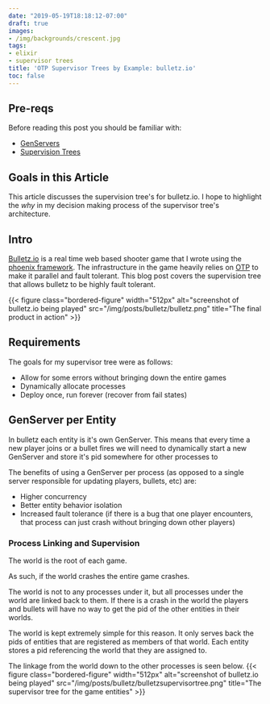```yaml
---
date: "2019-05-19T18:18:12-07:00"
draft: true
images:
- /img/backgrounds/crescent.jpg
tags:
- elixir
- supervisor trees
title: 'OTP Supervisor Trees by Example: bulletz.io'
toc: false
---
```


## Pre-reqs
Before reading this post you should be familiar with:

- [GenServers](https://hexdocs.pm/elixir/GenServer.html)
- [Supervision Trees](http://erlang.org/documentation/doc-4.9.1/doc/design_principles/sup_princ.html)

## Goals in this Article
This article discusses the supervision tree's for bulletz.io.  I hope to highlight the *why* in my decision making process of the supervisor tree's architecture.

## Intro
[Bulletz.io](https://bulletz.io) is a real time web based shooter game that I
wrote using the [phoenix framework](https://phoenixframework.org/).
The infrastructure in the game heavily relies on [OTP](http://erlang.org/doc/) to make it parallel and fault tolerant.
This blog post covers the supervision tree that allows bulletz to be highly fault tolerant.

{{< figure class="bordered-figure" width="512px" alt="screenshot of bulletz.io being played" src="/img/posts/bulletz/bulletz.png" title="The final product in action" >}}

## Requirements
The goals for my supervisor tree were as follows:

- Allow for some errors without bringing down the entire games
- Dynamically allocate processes
- Deploy once, run forever (recover from fail states)

## GenServer per Entity
In bulletz each entity is it's own GenServer.  This means that every time a new player joins or a bullet fires we will need to dynamically start a new GenServer and store it's pid somewhere for other processes to

The benefits of using a GenServer per process (as opposed to a single server responsible for updating players, bullets, etc) are:

- Higher concurrency
- Better entity behavior isolation
- Increased fault tolerance (if there is a bug that one player encounters, that process can just crash without bringing down other players)

### Process Linking and Supervision
The world is the root of each game.

As such, if the world crashes the entire game crashes.

The world is not to any processes under it, but all processes under the world are linked back to them.
If there is a crash in the world the players and bullets will have no way to get the pid of the other entities in their worlds.

The world is kept extremely simple for this reason.
It only serves back the pids of entities that are registered as members of that world.
Each entity stores a pid referencing the world that they are assigned to.

The linkage from the world down to the other processes is seen below.
{{< figure class="bordered-figure" width="512px" alt="screenshot of bulletz.io being played" src="/img/posts/bulletz/bulletzsupervisortree.png" title="The supervisor tree for the game entities" >}}
